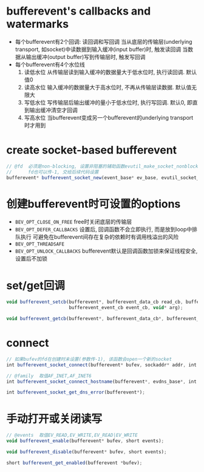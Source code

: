 # bufferevent's callbacks and watermarks
- 每个bufferevent有2个回调: 读回调和写回调
  当从底层的传输层(underlying transport, 如socket)中读数据到输入缓冲(input buffer)时, 触发读回调
  当数据从输出缓冲(output buffer)写到传输层时, 触发写回调
- 每个bufferevent有4个水位线
  1. 读低水位  从传输层读到输入缓冲的数据量大于低水位时, 执行读回调. 默认值0
  2. 读高水位  输入缓冲的数据量大于高水位时, 不再从传输层读数据. 默认值无限大
  3. 写低水位  写传输层后输出缓冲的量小于低水位时, 执行写回调. 默认0, 即直到输出缓冲清空才回调
  4. 写高水位  当bufferevent变成另一个bufferevent的underlying transport时才用到

# create socket-based bufferevent
```js
// @fd  必须是non-blocking, 设置非阻塞的辅助函数evutil_make_socket_nonblocking()
//      fd也可以传-1, 交给后续代码设置
bufferevent* bufferevent_socket_new(event_base* ev_base, evutil_socket_t fd, enum bufferevent_options opts);
```

# 创建bufferevent时可设置的options
- `BEV_OPT_CLOSE_ON_FREE`
  free时关闭底层的传输层
- `BEV_OPT_DEFER_CALLBACKS`
  设置后, 回调函数不会立即执行, 而是放到loop中排队执行
  可避免在bufferevent间存在复杂的依赖时有调用栈溢出的风险
- `BEV_OPT_THREADSAFE`
- `BEV_OPT_UNLOCK_CALLBACKS`
  bufferevent默认是回调函数加锁来保证线程安全, 设置后不加锁

# set/get回调
```js
void bufferevent_setcb(bufferevent*, bufferevent_data_cb read_cb, bufferevent_data_cb write_cb,
                       bufferevent_event_cb event_cb, void* arg);

void bufferevent_getcb(bufferevent*, bufferevent_data_cb*, bufferevent_data_cb*, bufferevent_event_cb*, void**);
```

# connect
```js
// 如果bufev的fd在创建时未设置(参数传-1), 该函数会open一个新的socket
int bufferevent_socket_connect(bufferevent* bufev, sockaddr* addr, int addrlen);

// @family  取值AF_INET,AF_INET6
int bufferevent_socket_connect_hostname(bufferevent*, evdns_base*, int family, char* hostname, int port);

int bufferevent_socket_get_dns_error(bufferevent*);
```

# 手动打开或关闭读写
```js
// @events  取值EV_READ,EV_WRITE,EV_READ|EV_WRITE
void bufferevent_enable(bufferevent* bufev, short events);

void bufferevent_disable(bufferevent* bufev, short events);

short bufferevent_get_enabled(bufferevent *bufev);
```